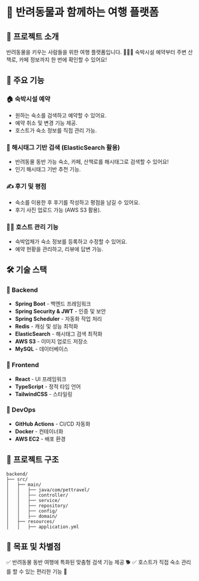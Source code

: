 # 🐾 반려동물과 함께하는 여행 플랫폼

## 🚀 프로젝트 소개
반려동물을 키우는 사람들을 위한 여행 플랫폼입니다. 🏡🐶🐱
숙박시설 예약부터 주변 산책로, 카페 정보까지 한 번에 확인할 수 있어요!

## 🎯 주요 기능

### 🏠 숙박시설 예약
- 원하는 숙소를 검색하고 예약할 수 있어요.
- 예약 취소 및 변경 기능 제공.
- 호스트가 숙소 정보를 직접 관리 가능.

### 🔎 해시태그 기반 검색 (ElasticSearch 활용)
- 반려동물 동반 가능 숙소, 카페, 산책로를 해시태그로 검색할 수 있어요!
- 인기 해시태그 기반 추천 기능.

### ✍ 후기 및 평점
- 숙소를 이용한 후 후기를 작성하고 평점을 남길 수 있어요.
- 후기 사진 업로드 가능 (AWS S3 활용).

### 👨‍💼 호스트 관리 기능
- 숙박업체가 숙소 정보를 등록하고 수정할 수 있어요.
- 예약 현황을 관리하고, 리뷰에 답변 가능.

## 🛠 기술 스택

### 📌 Backend
- **Spring Boot** - 백엔드 프레임워크
- **Spring Security & JWT** - 인증 및 보안
- **Spring Scheduler** - 자동화 작업 처리
- **Redis** - 캐싱 및 성능 최적화
- **ElasticSearch** - 해시태그 검색 최적화
- **AWS S3** - 이미지 업로드 저장소
- **MySQL** - 데이터베이스

### 📌 Frontend
- **React** - UI 프레임워크
- **TypeScript** - 정적 타입 언어
- **TailwindCSS** - 스타일링

### 📌 DevOps
- **GitHub Actions** - CI/CD 자동화
- **Docker** - 컨테이너화
- **AWS EC2** - 배포 환경

## 📌 프로젝트 구조
```
backend/
├── src/
│   ├── main/
│   │   ├── java/com/pettravel/
│   │   ├── controller/
│   │   ├── service/
│   │   ├── repository/
│   │   ├── config/
│   │   ├── domain/
│   ├── resources/
│   │   ├── application.yml
```

## 🎯 목표 및 차별점
✅ 반려동물 동반 여행에 특화된 맞춤형 검색 기능 제공 🐕
✅ 호스트가 직접 숙소 관리를 할 수 있는 편리한 기능 💼
